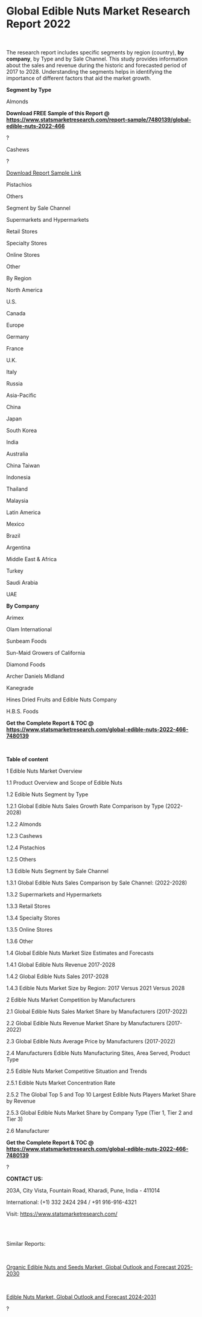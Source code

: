 <h1>Global Edible Nuts Market Research Report 2022</h1><br/><p>The research report includes specific segments by region (country), <strong>by company</strong>, by Type and by Sale Channel. This study provides information about the sales and revenue during the historic and forecasted period of 2017 to 2028. Understanding the segments helps in identifying the importance of different factors that aid the market growth.</p>
 
 
 
 <p><strong>Segment by Type</strong></p>
 
 
 
 <p>Almonds</p>
 
 
 
 <div><b>Download FREE Sample of this Report @ <a href="https://www.statsmarketresearch.com/download-free-sample/7480139/global-edible-nuts-2022-466">https://www.statsmarketresearch.com/report-sample/7480139/global-edible-nuts-2022-466</a></b></div>
 
 
 
 <p>? </p>
 
 
 
 <p>Cashews</p>
 
 
 
 <p>? </p>
 
 
 
 <p><a href="https://www.statsmarketresearch.com/download-free-sample/7480139/global-edible-nuts-2022-466">Download Report Sample Link</a></p>
 
 
 
 <p>Pistachios</p>
 
 
 
 <p>Others</p>
 
 
 
 <p>Segment by Sale Channel</p>
 
 
 
 <p>Supermarkets and Hypermarkets</p>
 
 
 
 <p>Retail Stores</p>
 
 
 
 <p>Specialty Stores</p>
 
 
 
 <p>Online Stores</p>
 
 
 
 <p>Other</p>
 
 
 
 <p>By Region</p>
 
 
 
 <p>North America</p>
 
 
 
 <p>U.S.</p>
 
 
 
 <p>Canada</p>
 
 
 
 <p>Europe</p>
 
 
 
 <p>Germany</p>
 
 
 
 <p>France</p>
 
 
 
 <p>U.K.</p>
 
 
 
 <p>Italy</p>
 
 
 
 <p>Russia</p>
 
 
 
 <p>Asia-Pacific</p>
 
 
 
 <p>China</p>
 
 
 
 <p>Japan</p>
 
 
 
 <p>South Korea</p>
 
 
 
 <p>India</p>
 
 
 
 <p>Australia</p>
 
 
 
 <p>China Taiwan</p>
 
 
 
 <p>Indonesia</p>
 
 
 
 <p>Thailand</p>
 
 
 
 <p>Malaysia</p>
 
 
 
 <p>Latin America</p>
 
 
 
 <p>Mexico</p>
 
 
 
 <p>Brazil</p>
 
 
 
 <p>Argentina</p>
 
 
 
 <p>Middle East & Africa</p>
 
 
 
 <p>Turkey</p>
 
 
 
 <p>Saudi Arabia</p>
 
 
 
 <p>UAE</p>
 
 
 
 <p><strong>By Company</strong></p>
 
 
 
 <p>Arimex</p>
 
 
 
 <p>Olam International</p>
 
 
 
 <p>Sunbeam Foods</p>
 
 
 
 <p>Sun-Maid Growers of California</p>
 
 
 
 <p>Diamond Foods</p>
 
 
 
 <p>Archer Daniels Midland</p>
 
 
 
 <p>Kanegrade</p>
 
 
 
 <p>Hines Dried Fruits and Edible Nuts Company</p>
 
 
 
 <p>H.B.S. Foods</p>
 
 
 
 <div><b>Get the Complete Report & TOC @ <a href="https://www.statsmarketresearch.com/global-edible-nuts-2022-466-7480139">https://www.statsmarketresearch.com/global-edible-nuts-2022-466-7480139</a></b></div>
 
 
 
 <p><br />
 
 <b>Table of content</b></p>
 
 
 
 <p>1 Edible Nuts Market Overview<br />
 
 1.1 Product Overview and Scope of Edible Nuts<br />
 
 1.2 Edible Nuts Segment by Type<br />
 
 1.2.1 Global Edible Nuts Sales Growth Rate Comparison by Type (2022-2028)<br />
 
 1.2.2 Almonds<br />
 
 1.2.3 Cashews<br />
 
 1.2.4 Pistachios<br />
 
 1.2.5 Others<br />
 
 1.3 Edible Nuts Segment by Sale Channel<br />
 
 1.3.1 Global Edible Nuts Sales Comparison by Sale Channel: (2022-2028)<br />
 
 1.3.2 Supermarkets and Hypermarkets<br />
 
 1.3.3 Retail Stores<br />
 
 1.3.4 Specialty Stores<br />
 
 1.3.5 Online Stores<br />
 
 1.3.6 Other<br />
 
 1.4 Global Edible Nuts Market Size Estimates and Forecasts<br />
 
 1.4.1 Global Edible Nuts Revenue 2017-2028<br />
 
 1.4.2 Global Edible Nuts Sales 2017-2028<br />
 
 1.4.3 Edible Nuts Market Size by Region: 2017 Versus 2021 Versus 2028<br />
 
 2 Edible Nuts Market Competition by Manufacturers<br />
 
 2.1 Global Edible Nuts Sales Market Share by Manufacturers (2017-2022)<br />
 
 2.2 Global Edible Nuts Revenue Market Share by Manufacturers (2017-2022)<br />
 
 2.3 Global Edible Nuts Average Price by Manufacturers (2017-2022)<br />
 
 2.4 Manufacturers Edible Nuts Manufacturing Sites, Area Served, Product Type<br />
 
 2.5 Edible Nuts Market Competitive Situation and Trends<br />
 
 2.5.1 Edible Nuts Market Concentration Rate<br />
 
 2.5.2 The Global Top 5 and Top 10 Largest Edible Nuts Players Market Share by Revenue<br />
 
 2.5.3 Global Edible Nuts Market Share by Company Type (Tier 1, Tier 2 and Tier 3)<br />
 
 2.6 Manufacturer</p>
 
 
 
 <div><b>Get the Complete Report & TOC @ <a href="https://www.statsmarketresearch.com/global-edible-nuts-2022-466-7480139">https://www.statsmarketresearch.com/global-edible-nuts-2022-466-7480139</a></b></div>
 
 
 
 <p>? </p>
 
 
 
 <p><b>CONTACT US:</b><br />
 
 203A, City Vista, Fountain Road, Kharadi, Pune, India - 411014<br />
 
 International: (+1) 332 2424 294 / +91 916-916-4321<br />
 
 Visit: <a href="https://www.statsmarketresearch.com/">https://www.statsmarketresearch.com/</a><br />
 
 <br />
 
 <br />
 
 Similar Reports:<br />
 
 <br />
 
 <a href="https://www.statsmarketresearch.com/global-organic-edible-nutsseeds-forecast-2025-2030-95-8026268">Organic Edible Nuts and Seeds Market, Global Outlook and Forecast 2025-2030</a><br />
 
 <br />
 
 <a href="https://www.statsmarketresearch.com/global-edible-nuts-forecast-2024-2031-177-7878070">Edible Nuts Market, Global Outlook and Forecast 2024-2031</a><br />
 
 ? </p>